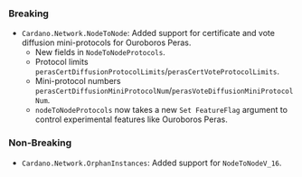 ### Breaking

- `Cardano.Network.NodeToNode`: Added support for certificate and vote diffusion mini-protocols for Ouroboros Peras.
  - New fields in `NodeToNodeProtocols`.
  - Protocol limits `perasCertDiffusionProtocolLimits`/`perasCertVoteProtocolLimits`.
  - Mini-protocol numbers `perasCertDiffusionMiniProtocolNum`/`perasVoteDiffusionMiniProtocolNum`.
  - `nodeToNodeProtocols` now takes a new `Set FeatureFlag` argument to control experimental features like Ouroboros Peras.

### Non-Breaking

- `Cardano.Network.OrphanInstances`: Added support for `NodeToNodeV_16`.
